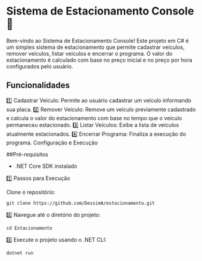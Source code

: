 #  Sistema de Estacionamento Console :car:

Bem-vindo ao Sistema de Estacionamento Console! Este projeto em C# é um simples sistema de estacionamento que permite cadastrar veículos, remover veículos, listar veículos e encerrar o programa. O valor do estacionamento é calculado com base no preço inicial e no preço por hora configurados pelo usuário.

## Funcionalidades
:one: Cadastrar Veículo: Permite ao usuário cadastrar um veículo informando sua placa.
:two: Remover Veículo: Remove um veículo previamente cadastrado e calcula o valor do estacionamento com base no tempo que o veículo permaneceu estacionado.
:three: Listar Veículos: Exibe a lista de veículos atualmente estacionados.
:four: Encerrar Programa: Finaliza a execução do programa.
Configuração e Execução

##Pré-requisitos

* .NET Core SDK instalado

:one: Passos para Execução

Clone o repositório:

`git clone https://github.com/DessimA/estacionamento.git`

:two: Navegue até o diretório do projeto:

`cd Estacionamento`

:three: Execute o projeto usando o .NET CLI:

`dotnet run`